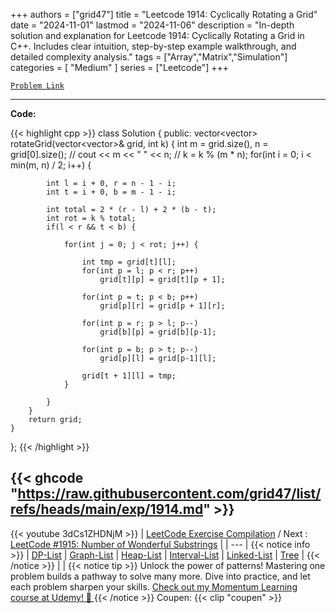 
+++
authors = ["grid47"]
title = "Leetcode 1914: Cyclically Rotating a Grid"
date = "2024-11-01"
lastmod = "2024-11-06"
description = "In-depth solution and explanation for Leetcode 1914: Cyclically Rotating a Grid in C++. Includes clear intuition, step-by-step example walkthrough, and detailed complexity analysis."
tags = ["Array","Matrix","Simulation"]
categories = [
    "Medium"
]
series = ["Leetcode"]
+++



[`Problem Link`](https://leetcode.com/problems/cyclically-rotating-a-grid/description/)

---
**Code:**

{{< highlight cpp >}}
class Solution {
public:
    vector<vector<int>> rotateGrid(vector<vector<int>>& grid, int k) {
        int m = grid.size(), n = grid[0].size();
        // cout << m << " " << n;
        // k = k % (m * n);
        for(int i = 0; i < min(m, n) / 2; i++) {            


            int l = i + 0, r = n - 1 - i;
            int t = i + 0, b = m - 1 - i;

            int total = 2 * (r - l) + 2 * (b - t);
            int rot = k % total;
            if(l < r && t < b) {

                for(int j = 0; j < rot; j++) {

                    int tmp = grid[t][l];
                    for(int p = l; p < r; p++)
                        grid[t][p] = grid[t][p + 1];

                    for(int p = t; p < b; p++)
                        grid[p][r] = grid[p + 1][r];

                    for(int p = r; p > l; p--)
                        grid[b][p] = grid[b][p-1];

                    for(int p = b; p > t; p--)
                        grid[p][l] = grid[p-1][l];

                    grid[t + 1][l] = tmp;
                }

            }
        }
        return grid;
    }
};
{{< /highlight >}}

{{< ghcode "https://raw.githubusercontent.com/grid47/list/refs/heads/main/exp/1914.md" >}}
---
{{< youtube 3dCs1ZHDNjM >}}
| [LeetCode Exercise Compilation](https://grid47.xyz/leetcode/) / Next : [LeetCode #1915: Number of Wonderful Substrings](https://grid47.xyz/posts/leetcode_1915) |
| --- |
{{< notice info >}}
| [DP-List](https://grid47.xyz/lists/dp/) | [Graph-List](https://grid47.xyz/lists/graph/) | [Heap-List](https://grid47.xyz/lists/heap/) | [Interval-List](https://grid47.xyz/lists/interval/) | [Linked-List](https://grid47.xyz/lists/ll/) | [Tree](https://grid47.xyz/lists/tree/) |
{{< /notice >}}
| |
{{< notice tip >}}
Unlock the power of patterns! Mastering one problem builds a pathway to solve many more. Dive into practice, and let each problem sharpen your skills. [Check out my Momentum Learning course at Udemy! 🚀 ](https://www.udemy.com/course/algorithms-and-data-structures-in-cpp/)
{{< /notice >}}
Coupen: {{< clip "coupen" >}}

